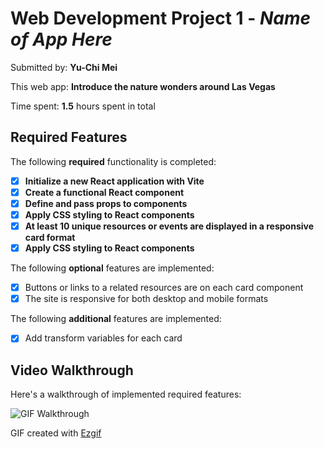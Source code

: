 # Web Development Project 1 - *Name of App Here*

Submitted by: **Yu-Chi Mei**

This web app: **Introduce the nature wonders around Las Vegas**

Time spent: **1.5** hours spent in total

## Required Features

The following **required** functionality is completed:

- [x] **Initialize a new React application with Vite**
- [x] **Create a functional React component**
- [x] **Define and pass props to components**
- [x] **Apply CSS styling to React components**
- [x] **At least 10 unique resources or events are displayed in a responsive card format**
- [x] **Apply CSS styling to React components**

The following **optional** features are implemented:

- [x] Buttons or links to a related resources are on each card component
- [x] The site is responsive for both desktop and mobile formats

The following **additional** features are implemented:

* [x] Add transform variables for each card

## Video Walkthrough

Here's a walkthrough of implemented required features:

<img src='./public/walkthrough.gif' title='GIF Walkthrough' width='' alt='GIF Walkthrough' />

GIF created with [Ezgif](https://ezgif.com/maker)